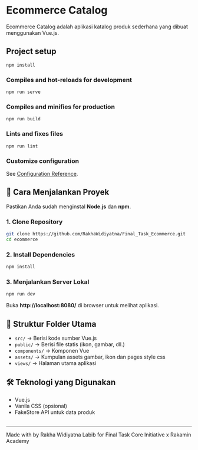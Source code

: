# Ecommerce Catalog

Ecommerce Catalog adalah aplikasi katalog produk sederhana yang dibuat menggunakan Vue.js.

## Project setup

```
npm install
```

### Compiles and hot-reloads for development

```
npm run serve
```

### Compiles and minifies for production

```
npm run build
```

### Lints and fixes files

```
npm run lint
```

### Customize configuration

See [Configuration Reference](https://cli.vuejs.org/config/).

## 🚀 Cara Menjalankan Proyek

Pastikan Anda sudah menginstal **Node.js** dan **npm**.

### 1. Clone Repository

```sh
git clone https://github.com/RakhaWidiyatna/Final_Task_Ecommerce.git
cd ecommerce
```

### 2. Install Dependencies

```sh
npm install
```

### 3. Menjalankan Server Lokal

```sh
npm run dev
```

Buka **http\://localhost:8080/** di browser untuk melihat aplikasi.

## 📁 Struktur Folder Utama

- `src/` → Berisi kode sumber Vue.js
- `public/` → Berisi file statis (ikon, gambar, dll.)
- `components/` → Komponen Vue
- `assets/` → Kumpulan assets gambar, ikon dan pages style css
- `views/` → Halaman utama aplikasi

## 🛠 Teknologi yang Digunakan

- Vue.js
- Vanila CSS (opsional)
- FakeStore API untuk data produk

##

---

Made with by Rakha Widiyatna Labib for Final Task Core Initiative x Rakamin Academy
